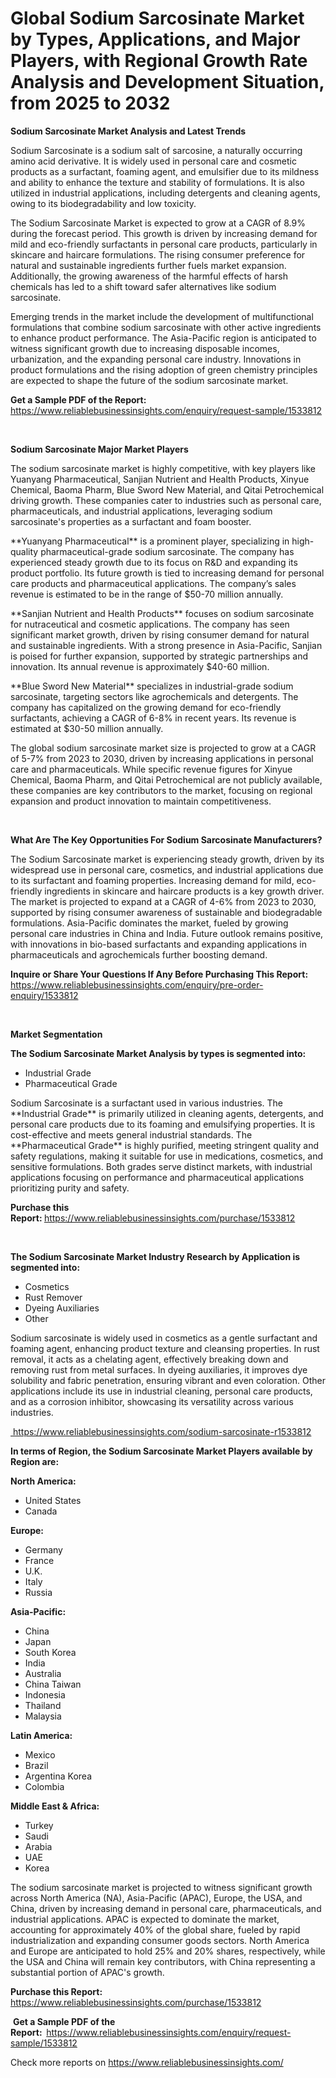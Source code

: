 <p><h1>Global Sodium Sarcosinate Market by Types, Applications, and Major Players, with Regional Growth Rate Analysis and Development Situation, from 2025 to 2032</h1></p><p><strong>Sodium Sarcosinate Market Analysis and Latest Trends</strong></p>
<p><p>Sodium Sarcosinate is a sodium salt of sarcosine, a naturally occurring amino acid derivative. It is widely used in personal care and cosmetic products as a surfactant, foaming agent, and emulsifier due to its mildness and ability to enhance the texture and stability of formulations. It is also utilized in industrial applications, including detergents and cleaning agents, owing to its biodegradability and low toxicity.</p><p>The Sodium Sarcosinate Market is expected to grow at a CAGR of 8.9% during the forecast period. This growth is driven by increasing demand for mild and eco-friendly surfactants in personal care products, particularly in skincare and haircare formulations. The rising consumer preference for natural and sustainable ingredients further fuels market expansion. Additionally, the growing awareness of the harmful effects of harsh chemicals has led to a shift toward safer alternatives like sodium sarcosinate.</p><p>Emerging trends in the market include the development of multifunctional formulations that combine sodium sarcosinate with other active ingredients to enhance product performance. The Asia-Pacific region is anticipated to witness significant growth due to increasing disposable incomes, urbanization, and the expanding personal care industry. Innovations in product formulations and the rising adoption of green chemistry principles are expected to shape the future of the sodium sarcosinate market.</p></p>
<p><strong>Get a Sample PDF of the Report:&nbsp;</strong> <a href="https://www.reliablebusinessinsights.com/enquiry/request-sample/1533812?utm_campaign=2146&utm_medium=2&utm_source=Github&utm_content=ia&utm_term=26012025&utm_id=sodium-sarcosinate">https://www.reliablebusinessinsights.com/enquiry/request-sample/1533812</a></p>
<p>&nbsp;</p>
<p><strong>Sodium Sarcosinate Major Market Players</strong></p>
<p><p>The sodium sarcosinate market is highly competitive, with key players like Yuanyang Pharmaceutical, Sanjian Nutrient and Health Products, Xinyue Chemical, Baoma Pharm, Blue Sword New Material, and Qitai Petrochemical driving growth. These companies cater to industries such as personal care, pharmaceuticals, and industrial applications, leveraging sodium sarcosinate's properties as a surfactant and foam booster.</p><p>**Yuanyang Pharmaceutical** is a prominent player, specializing in high-quality pharmaceutical-grade sodium sarcosinate. The company has experienced steady growth due to its focus on R&D and expanding its product portfolio. Its future growth is tied to increasing demand for personal care products and pharmaceutical applications. The company’s sales revenue is estimated to be in the range of $50-70 million annually.</p><p>**Sanjian Nutrient and Health Products** focuses on sodium sarcosinate for nutraceutical and cosmetic applications. The company has seen significant market growth, driven by rising consumer demand for natural and sustainable ingredients. With a strong presence in Asia-Pacific, Sanjian is poised for further expansion, supported by strategic partnerships and innovation. Its annual revenue is approximately $40-60 million.</p><p>**Blue Sword New Material** specializes in industrial-grade sodium sarcosinate, targeting sectors like agrochemicals and detergents. The company has capitalized on the growing demand for eco-friendly surfactants, achieving a CAGR of 6-8% in recent years. Its revenue is estimated at $30-50 million annually.</p><p>The global sodium sarcosinate market size is projected to grow at a CAGR of 5-7% from 2023 to 2030, driven by increasing applications in personal care and pharmaceuticals. While specific revenue figures for Xinyue Chemical, Baoma Pharm, and Qitai Petrochemical are not publicly available, these companies are key contributors to the market, focusing on regional expansion and product innovation to maintain competitiveness.</p></p>
<p>&nbsp;</p>
<p><strong>What Are The Key Opportunities For Sodium Sarcosinate Manufacturers?</strong></p>
<p><p>The Sodium Sarcosinate market is experiencing steady growth, driven by its widespread use in personal care, cosmetics, and industrial applications due to its surfactant and foaming properties. Increasing demand for mild, eco-friendly ingredients in skincare and haircare products is a key growth driver. The market is projected to expand at a CAGR of 4-6% from 2023 to 2030, supported by rising consumer awareness of sustainable and biodegradable formulations. Asia-Pacific dominates the market, fueled by growing personal care industries in China and India. Future outlook remains positive, with innovations in bio-based surfactants and expanding applications in pharmaceuticals and agrochemicals further boosting demand.</p></p>
<p><strong>Inquire or Share Your Questions If Any Before Purchasing This Report:</strong> <a href="https://www.reliablebusinessinsights.com/enquiry/pre-order-enquiry/1533812?utm_campaign=2146&utm_medium=2&utm_source=Github&utm_content=ia&utm_term=26012025&utm_id=sodium-sarcosinate">https://www.reliablebusinessinsights.com/enquiry/pre-order-enquiry/1533812</a></p>
<p>&nbsp;</p>
<p><strong>Market Segmentation</strong></p>
<p><strong>The Sodium Sarcosinate Market Analysis by types is segmented into:</strong></p>
<p><ul><li>Industrial Grade</li><li>Pharmaceutical Grade</li></ul></p>
<p><p>Sodium Sarcosinate is a surfactant used in various industries. The **Industrial Grade** is primarily utilized in cleaning agents, detergents, and personal care products due to its foaming and emulsifying properties. It is cost-effective and meets general industrial standards. The **Pharmaceutical Grade** is highly purified, meeting stringent quality and safety regulations, making it suitable for use in medications, cosmetics, and sensitive formulations. Both grades serve distinct markets, with industrial applications focusing on performance and pharmaceutical applications prioritizing purity and safety.</p></p>
<p><strong>Purchase this Report:&nbsp;</strong><a href="https://www.reliablebusinessinsights.com/purchase/1533812?utm_campaign=2146&utm_medium=2&utm_source=Github&utm_content=ia&utm_term=26012025&utm_id=sodium-sarcosinate">https://www.reliablebusinessinsights.com/purchase/1533812</a></p>
<p>&nbsp;</p>
<p><strong>The Sodium Sarcosinate Market Industry Research by Application is segmented into:</strong></p>
<p><ul><li>Cosmetics</li><li>Rust Remover</li><li>Dyeing Auxiliaries</li><li>Other</li></ul></p>
<p><p>Sodium sarcosinate is widely used in cosmetics as a gentle surfactant and foaming agent, enhancing product texture and cleansing properties. In rust removal, it acts as a chelating agent, effectively breaking down and removing rust from metal surfaces. In dyeing auxiliaries, it improves dye solubility and fabric penetration, ensuring vibrant and even coloration. Other applications include its use in industrial cleaning, personal care products, and as a corrosion inhibitor, showcasing its versatility across various industries.</p></p>
<p><a href="https://www.reliablebusinessinsights.com/sodium-sarcosinate-r1533812?utm_campaign=2146&utm_medium=2&utm_source=Github&utm_content=ia&utm_term=26012025&utm_id=sodium-sarcosinate">&nbsp;https://www.reliablebusinessinsights.com/sodium-sarcosinate-r1533812</a></p>
<p><strong>In terms of Region, the Sodium Sarcosinate Market Players available by Region are:</strong></p>
<p>
    <p> <strong> North America: </strong>
        <ul>
            <li>United States</li>
            <li>Canada</li>
        </ul>
        </p> 
    <p> <strong> Europe: </strong>
        <ul>
            <li>Germany</li>
            <li>France</li>
            <li>U.K.</li>
            <li>Italy</li>
            <li>Russia</li>
        </ul>
        </p> 
    <p> <strong> Asia-Pacific: </strong>
        <ul>
            <li>China</li>
            <li>Japan</li>
            <li>South Korea</li>
            <li>India</li>
            <li>Australia</li>
            <li>China Taiwan</li>
            <li>Indonesia</li>
            <li>Thailand</li>
            <li>Malaysia</li>
        </ul>
        </p> 
    <p> <strong> Latin America: </strong>
        <ul>
            <li>Mexico</li>
            <li>Brazil</li>
            <li>Argentina Korea</li>
            <li>Colombia</li>
        </ul>
        </p> 
    <p> <strong> Middle East & Africa: </strong>
        <ul>
            <li>Turkey</li>
            <li>Saudi</li>
            <li>Arabia</li>
            <li>UAE</li>
            <li>Korea</li>
        </ul>
    </p>
    </p>
<p><p>The sodium sarcosinate market is projected to witness significant growth across North America (NA), Asia-Pacific (APAC), Europe, the USA, and China, driven by increasing demand in personal care, pharmaceuticals, and industrial applications. APAC is expected to dominate the market, accounting for approximately 40% of the global share, fueled by rapid industrialization and expanding consumer goods sectors. North America and Europe are anticipated to hold 25% and 20% shares, respectively, while the USA and China will remain key contributors, with China representing a substantial portion of APAC's growth.</p></p>
<p><strong>Purchase this Report: </strong><a href="https://www.reliablebusinessinsights.com/purchase/1533812?utm_campaign=2146&utm_medium=2&utm_source=Github&utm_content=ia&utm_term=26012025&utm_id=sodium-sarcosinate">https://www.reliablebusinessinsights.com/purchase/1533812</a></p>
<p>&nbsp;<strong>Get a Sample PDF of the Report:&nbsp;&nbsp;</strong><a href="https://www.reliablebusinessinsights.com/enquiry/request-sample/1533812?utm_campaign=2146&utm_medium=2&utm_source=Github&utm_content=ia&utm_term=26012025&utm_id=sodium-sarcosinate">https://www.reliablebusinessinsights.com/enquiry/request-sample/1533812</a></p>
<p><strong></strong></p>
<p>Check more reports on <a href="https://www.reliablebusinessinsights.com/?utm_campaign=2146&utm_medium=2&utm_source=Github&utm_content=ia&utm_term=26012025&utm_id=sodium-sarcosinate">https://www.reliablebusinessinsights.com/</a></p>